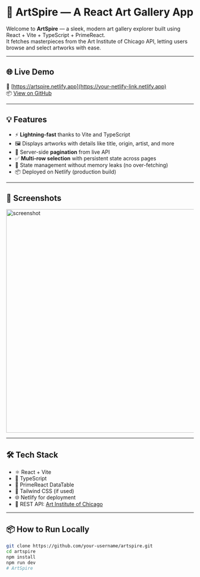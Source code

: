 # 🎨 ArtSpire — A React Art Gallery App

Welcome to **ArtSpire** — a sleek, modern art gallery explorer built using React + Vite + TypeScript + PrimeReact.  
It fetches masterpieces from the Art Institute of Chicago API, letting users browse and select artworks with ease.

---

## 🌐 Live Demo

🔗 [https://artspire.netlify.app](https://your-netlify-link.netlify.app)  
📦 [View on GitHub](https://github.com/your-username/artspire)

---

## 💡 Features

- ⚡ **Lightning-fast** thanks to Vite and TypeScript
- 🖼️ Displays artworks with details like title, origin, artist, and more
- 📄 Server-side **pagination** from live API
- ✅ **Multi-row selection** with persistent state across pages
- 💾 State management without memory leaks (no over-fetching)
- 📦 Deployed on Netlify (production build)

---

## 📸 Screenshots

<img src="https://your-screenshot-link.com" alt="screenshot" width="600"/>

---

## 🛠️ Tech Stack

- ⚛️ React + Vite
- 🧠 TypeScript
- 💠 PrimeReact DataTable
- 🎨 Tailwind CSS (if used)
- 🌐 Netlify for deployment
- 📡 REST API: [Art Institute of Chicago](https://api.artic.edu/api/v1/artworks)

---

## 📦 How to Run Locally

```bash
git clone https://github.com/your-username/artspire.git
cd artspire
npm install
npm run dev
#   A r t S p i r e  
 